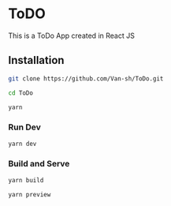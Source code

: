 # ToDO

This is a ToDo App created in React JS

## Installation

```sh
git clone https://github.com/Van-sh/ToDo.git
```

```sh
cd ToDo
```

```sh
yarn
```

### Run Dev

```sh
yarn dev
```

### Build and Serve

```sh
yarn build
```

```sh
yarn preview
```
